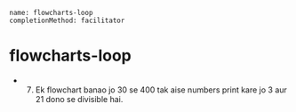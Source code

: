 ```ngMeta
name: flowcharts-loop
completionMethod: facilitator
```
# flowcharts-loop


- 7) Ek flowchart banao jo 30 se 400 tak aise numbers print kare jo 3 aur 21 dono se divisible hai.

